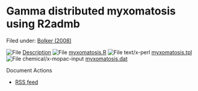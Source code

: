 #  Gamma distributed myxomatosis using R2admb

Filed under:  [Bolker (2008)][1]

![File][2] [Description][3]
![File][4] [myxomatosis.R][5]
![File text/x-perl][4] [myxomatosis.tpl][6]
![File chemical/x-mopac-input][7] [myxomatosis.dat][8]

Document Actions

* [RSS feed][9]

[1]: http://www.admb-project.org/@@search?Subject:list=Bolker (2008)
[2]: http://www.admb-project.org/pdf.png
[3]: ./description-1/view.html
[4]: http://www.admb-project.org/application.png
[5]: ./myxomatosis.R/view.html
[6]: ./myxomatosis.tpl/view.html
[7]: http://www.admb-project.org/unknown.png
[8]: ./myxomatosis.dat/view.html
[9]: ./RSS ""
